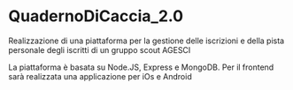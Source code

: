 # QuadernoDiCaccia_2.0
Realizzazione di una piattaforma per la gestione delle iscrizioni e della pista personale 
degli iscritti di un gruppo scout AGESCI

La piattaforma è basata su Node.JS, Express e MongoDB. Per il frontend sarà realizzata una 
applicazione per iOs e Android
